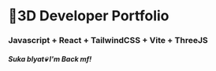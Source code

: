 # 🚀3D Developer Portfolio

### Javascript + React + TailwindCSS + Vite + ThreeJS
##### Suka blyat💀 I'm Back mf!
